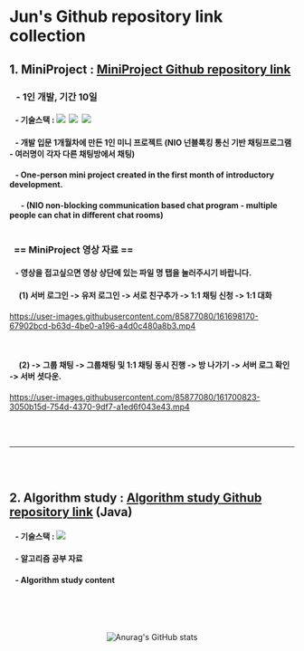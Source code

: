# Jun's Github repository link collection
## 1. MiniProject : [MiniProject Github repository link](https://github.com/tjdtls690/miniProject.git) 
### &nbsp;&nbsp;&nbsp;- 1인 개발, 기간 10일
####  &nbsp;&nbsp;&nbsp;- 기술스택 : <img src="https://img.shields.io/badge/java-007396?style=for-the-badge&logo=java&logoColor=white">&nbsp;&nbsp;<img src="https://img.shields.io/badge/javafx-00599C?style=for-the-badge&logo=java&logoColor=white">&nbsp;&nbsp;<img src="https://img.shields.io/badge/oracle-F80000?style=for-the-badge&logo=oracle&logoColor=white">
#### &nbsp;&nbsp;&nbsp;- 개발 입문 1개월차에 만든 1인 미니 프로젝트 (NIO 넌블록킹 통신 기반 채팅프로그램 - 여러명이 각자 다른 채팅방에서 채팅)
#### &nbsp;&nbsp;&nbsp;- One-person mini project created in the first month of introductory development. 
#### &nbsp;&nbsp;&nbsp;&nbsp;&nbsp;&nbsp;- (NIO non-blocking communication based chat program - multiple people can chat in different chat rooms)<br/><br/>
### &nbsp;&nbsp;== MiniProject 영상 자료 ==
#### &nbsp;&nbsp;&nbsp;- 영상을 접고싶으면 영상 상단에 있는 파일 명 탭을 눌러주시기 바랍니다.
#### &nbsp;&nbsp;&nbsp;&nbsp;&nbsp;(1) 서버 로그인 -> 유저 로그인 -> 서로 친구추가 -> 1:1 채팅 신청 -> 1:1 대화
https://user-images.githubusercontent.com/85877080/161698170-67902bcd-b63d-4be0-a196-a4d0c480a8b3.mp4

<br/>

#### &nbsp;&nbsp;&nbsp;&nbsp;&nbsp;(2) -> 그룹 채팅 -> 그룹채팅 및 1:1 채팅 동시 진행 -> 방 나가기 -> 서버 로그 확인 -> 서버 셧다운.
https://user-images.githubusercontent.com/85877080/161700823-3050b15d-754d-4370-9df7-a1ed6f043e43.mp4

<br/><br/><hr/><br/><br/>

## 2. Algorithm study : [Algorithm study Github repository link](https://github.com/tjdtls690/algorithm_study.git) (Java)
#### &nbsp;&nbsp;&nbsp;- 기술스택 : <img src="https://img.shields.io/badge/java-007396?style=for-the-badge&logo=java&logoColor=white">
#### &nbsp;&nbsp;&nbsp;- 알고리즘 공부 자료
#### &nbsp;&nbsp;&nbsp;- Algorithm study content
<br/><br/><br/>
<div align="center">
  
![Anurag's GitHub stats](https://github-readme-stats.vercel.app/api?username=tjdtls690&show_icons=true&theme=tokyonight)
  
</div>
